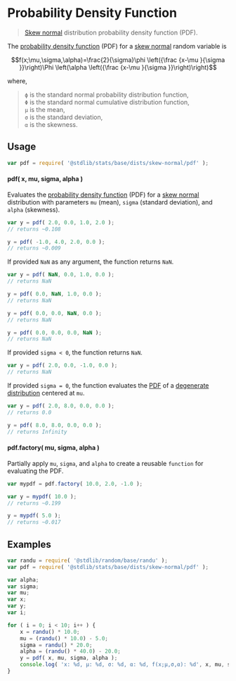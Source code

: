 
<!--

@license Apache-2.0

Copyright (c) 2018 The Stdlib Authors.

Licensed under the Apache License, Version 2.0 (the "License");
you may not use this file except in compliance with the License.
You may obtain a copy of the License at

   http://www.apache.org/licenses/LICENSE-2.0

Unless required by applicable law or agreed to in writing, software
distributed under the License is distributed on an "AS IS" BASIS,
WITHOUT WARRANTIES OR CONDITIONS OF ANY KIND, either express or implied.
See the License for the specific language governing permissions and
limitations under the License.

-->

# Probability Density Function

> [Skew normal][skew-normal-distribution] distribution probability density function (PDF).

<section class="intro">

The [probability density function][pdf] (PDF) for a [skew normal][skew-normal-distribution] random variable is

```math
f(x;\mu,\sigma,\alpha)=\frac{2}{\sigma}\phi \left({\frac {x-\mu }{\sigma }}\right)\Phi \left(\alpha \left({\frac {x-\mu }{\sigma }}\right)\right)
```

where,

> `ϕ` is the standard normal probability distribution function,  
> `Φ` is the standard normal cumulative distribution function,  
> `μ` is the mean,  
> `σ` is the standard deviation,  
> `α` is the skewness.

</section>

<!-- /.intro -->

<section class="usage">

## Usage

```javascript
var pdf = require( '@stdlib/stats/base/dists/skew-normal/pdf' );
```

#### pdf( x, mu, sigma, alpha )

Evaluates the [probability density function][pdf] (PDF) for a [skew normal][skew-normal-distribution] distribution with parameters `mu` (mean), `sigma` (standard deviation), and `alpha` (skewness).

```javascript
var y = pdf( 2.0, 0.0, 1.0, 2.0 );
// returns ~0.108

y = pdf( -1.0, 4.0, 2.0, 0.0 );
// returns ~0.009
```

If provided `NaN` as any argument, the function returns `NaN`.

```javascript
var y = pdf( NaN, 0.0, 1.0, 0.0 );
// returns NaN

y = pdf( 0.0, NaN, 1.0, 0.0 );
// returns NaN

y = pdf( 0.0, 0.0, NaN, 0.0 );
// returns NaN

y = pdf( 0.0, 0.0, 0.0, NaN );
// returns NaN
```

If provided `sigma < 0`, the function returns `NaN`.

```javascript
var y = pdf( 2.0, 0.0, -1.0, 0.0 );
// returns NaN
```

If provided `sigma = 0`, the function evaluates the [PDF][pdf] of a [degenerate distribution][degenerate-distribution] centered at `mu`.

```javascript
var y = pdf( 2.0, 8.0, 0.0, 0.0 );
// returns 0.0

y = pdf( 8.0, 8.0, 0.0, 0.0 );
// returns Infinity
```

#### pdf.factory( mu, sigma, alpha )

Partially apply `mu`, `sigma`, and `alpha` to create a reusable `function` for evaluating the PDF.

```javascript
var mypdf = pdf.factory( 10.0, 2.0, -1.0 );

var y = mypdf( 10.0 );
// returns ~0.199

y = mypdf( 5.0 );
// returns ~0.017
```

</section>

<!-- /.usage -->

<section class="examples">

## Examples

<!-- eslint no-undef: "error" -->

```javascript
var randu = require( '@stdlib/random/base/randu' );
var pdf = require( '@stdlib/stats/base/dists/skew-normal/pdf' );

var alpha;
var sigma;
var mu;
var x;
var y;
var i;

for ( i = 0; i < 10; i++ ) {
    x = randu() * 10.0;
    mu = (randu() * 10.0) - 5.0;
    sigma = randu() * 20.0;
    alpha = (randu() * 40.0) - 20.0;
    y = pdf( x, mu, sigma, alpha );
    console.log( 'x: %d, µ: %d, σ: %d, α: %d, f(x;µ,σ,α): %d', x, mu, sigma, alpha, y );
}
```

</section>

<!-- /.examples -->

<!-- Section for related `stdlib` packages. Do not manually edit this section, as it is automatically populated. -->

<section class="related">

</section>

<!-- /.related -->

<!-- Section for all links. Make sure to keep an empty line after the `section` element and another before the `/section` close. -->

<section class="links">

[pdf]: https://en.wikipedia.org/wiki/Probability_density_function

[skew-normal-distribution]: https://en.wikipedia.org/wiki/Skew_normal_distribution

[degenerate-distribution]: https://en.wikipedia.org/wiki/Degenerate_distribution

</section>

<!-- /.links -->
